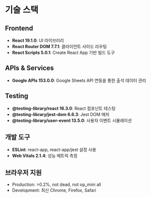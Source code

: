 # 기술 스택

## Frontend
- **React 19.1.0**: UI 라이브러리
- **React Router DOM 7.7.1**: 클라이언트 사이드 라우팅
- **React Scripts 5.0.1**: Create React App 기반 빌드 도구

## APIs & Services
- **Google APIs 153.0.0**: Google Sheets API 연동을 통한 출석 데이터 관리

## Testing
- **@testing-library/react 16.3.0**: React 컴포넌트 테스팅
- **@testing-library/jest-dom 6.6.3**: Jest DOM 매처
- **@testing-library/user-event 13.5.0**: 사용자 이벤트 시뮬레이션

## 개발 도구
- **ESLint**: react-app, react-app/jest 설정 사용
- **Web Vitals 2.1.4**: 성능 메트릭 측정

## 브라우저 지원
- Production: >0.2%, not dead, not op_mini all
- Development: 최신 Chrome, Firefox, Safari